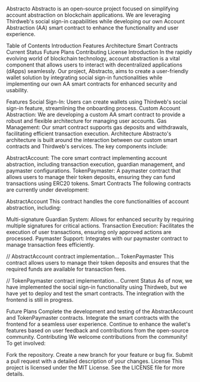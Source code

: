 Abstracto
Abstracto is an open-source project focused on simplifying account abstraction on blockchain applications. We are leveraging Thirdweb's social sign-in capabilities while developing our own Account Abstraction (AA) smart contract to enhance the functionality and user experience.

Table of Contents
Introduction
Features
Architecture
Smart Contracts
Current Status
Future Plans
Contributing
License
Introduction
In the rapidly evolving world of blockchain technology, account abstraction is a vital component that allows users to interact with decentralized applications (dApps) seamlessly. Our project, Abstracto, aims to create a user-friendly wallet solution by integrating social sign-in functionalities while implementing our own AA smart contracts for enhanced security and usability.

Features
Social Sign-In: Users can create wallets using Thirdweb's social sign-in feature, streamlining the onboarding process.
Custom Account Abstraction: We are developing a custom AA smart contract to provide a robust and flexible architecture for managing user accounts.
Gas Management: Our smart contract supports gas deposits and withdrawals, facilitating efficient transaction execution.
Architecture
Abstracto's architecture is built around the interaction between our custom smart contracts and Thirdweb's services. The key components include:

AbstractAccount: The core smart contract implementing account abstraction, including transaction execution, guardian management, and paymaster configurations.
TokenPaymaster: A paymaster contract that allows users to manage their token deposits, ensuring they can fund transactions using ERC20 tokens.
Smart Contracts
The following contracts are currently under development:

AbstractAccount
This contract handles the core functionalities of account abstraction, including:

Multi-signature Guardian System: Allows for enhanced security by requiring multiple signatures for critical actions.
Transaction Execution: Facilitates the execution of user transactions, ensuring only approved actions are processed.
Paymaster Support: Integrates with our paymaster contract to manage transaction fees efficiently.


// AbstractAccount contract implementation...
TokenPaymaster
This contract allows users to manage their token deposits and ensures that the required funds are available for transaction fees.

// TokenPaymaster contract implementation...
Current Status
As of now, we have implemented the social sign-in functionality using Thirdweb, but we have yet to deploy and test the smart contracts. The integration with the frontend is still in progress.

Future Plans
Complete the development and testing of the AbstractAccount and TokenPaymaster contracts.
Integrate the smart contracts with the frontend for a seamless user experience.
Continue to enhance the wallet's features based on user feedback and contributions from the open-source community.
Contributing
We welcome contributions from the community! To get involved:

Fork the repository.
Create a new branch for your feature or bug fix.
Submit a pull request with a detailed description of your changes.
License
This project is licensed under the MIT License. See the LICENSE file for more details.


